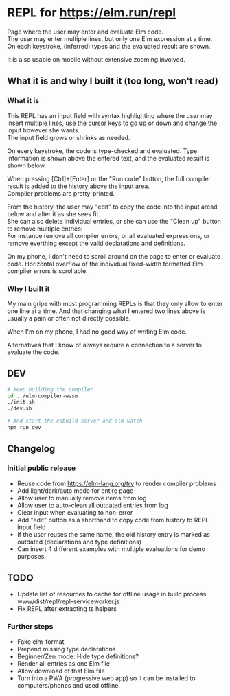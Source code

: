 # REPL for https://elm.run/repl

Page where the user may enter and evaluate Elm code.\
The user may enter multiple lines, but only one Elm expression at a time.\
On each keystroke, (inferred) types and the evaluated result are shown.

It is also usable on mobile without extensive zooming involved.

## What it is and why I built it (too long, won't read)

### What it is

This REPL has an input field with syntax highlighting where the user may insert
multiple lines, use the cursor keys to go up or down and change the input
however she wants.\
The input field grows or shrinks as needed.

On every keystroke, the code is type-checked and evaluated. Type information is
shown above the entered text, and the evaluated result is shown below.

When pressing [Ctrl]+[Enter] or the "Run code" button, the full compiler result
is added to the history above the input area.\
Compiler problems are pretty-printed.

From the history, the user may "edit" to copy the code into the input aread
below and alter it as she sees fit.\
She can also delete individual entries, or she can use the "Clean up" button to
remove multiple entries:\
For instance remove all compiler errors, or all evaluated expressions, or remove
everthing except the valid declarations and definitions.

On my phone, I don't need to scroll around on the page to enter or evaluate
code. Horizontal overflow of the individual fixed-width formatted Elm compiler
errors is scrollable.

### Why I built it

My main gripe with most programming REPLs is that they only allow to enter one
line at a time. And that changing what I entered two lines above is usually a
pain or often not directly possible.

When I'm on my phone, I had no good way of writing Elm code.

Alternatives that I know of always require a connection to a server to evaluate
the code.

## DEV

```sh
# keep building the compiler
cd ../ulm-compiler-wasm
./init.sh
./dev.sh

# And start the esbuild server and elm-watch
npm run dev
```

## Changelog

### Initial public release

- Reuse code from https://elm-lang.org/try to render compiler problems
- Add light/dark/auto mode for entire page
- Allow user to manually remove items from log
- Allow user to auto-clean all outdated entries from log
- Clear input when evaluating to non-error
- Add "edit" button as a shorthand to copy code from history to REPL input field
- If the user reuses the same name, the old history entry is marked as outdated
  (declarations and type definitions)
- Can insert 4 different examples with multiple evaluations for demo purposes

## TODO

- Update list of resources to cache for offline usage in build process www/dist/repl/repl-serviceworker.js
- Fix REPL after extracting ts helpers

### Further steps

- Fake elm-format
- Prepend missing type declarations
- Beginner/Zen mode: Hide type definitions?
- Render all entries as one Elm file
- Allow download of that Elm file
- Turn into a PWA (progressive web app) so it can be installed to computers/phones and used offline.
